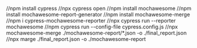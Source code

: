 //npm install cypress
//npx cypress open
//npm install mochawesome
//npm install mochawesome-report-generator
//npm install mochawesome-merge
//npm i cypress-mochawesome-reporter
//npx cypress run --reporter mochawesome
//npm cypress run --config-file cypress.config.js
//npx mochawesome-merge ./mochawesome-report/*.json -o ./final_report.json
//npx marge ./final_report.json -o ./mochawesome-report
